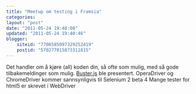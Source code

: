 ```yaml
---
title: "Meetup om testing i Framsia"
categories: 
layout: "post"
date: "2011-05-24 19:40:00"
updated: "2011-05-24 19:40:46"
blogger:
    siteid: "7706585097329252419"
    postid: "570277015873311815"
---
```


Det handler om å kjøre (all) koden din, så ofte som mulig, med så gode tilbakemeldinger som mulig.
<a href="http://busterjs.org">Buster.js</a> ble presentert.
OperaDriver og ChromeDriver kommer sannsynligvis til Selenium 2 beta 4
Mange tester for html5 er skrevet i WebDriver
